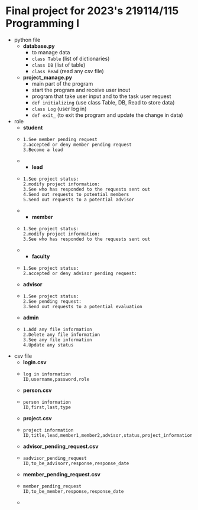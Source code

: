 # Final project for 2023's 219114/115 Programming I
* python file 
  - **database.py**
    - to manage data
    - `class Table` (list of dictionaries)
    - `class DB` (list of table)
    - `class Read` (read any csv file)
  - **project_manage.py**
    - main part of the program
    - start the program and receive user inout
    - program that take user input and to the task user request
    - `def initializing` (use class Table, DB, Read to store data)
    - `class Log` (user log in)
    - `def exit_` (to exit the program and update the change in data)
* role
  - **student**
  -     1.See member pending request
        2.accepted or deny member pending request
        3.Become a lead
  - - **lead**
  -     1.See project status:
        2.modify project information:
        3.See who has responded to the requests sent out
        4.Send out requests to potential members
        5.Send out requests to a potential advisor
  - - **member**
  -     1.See project status: 
        2.modify project information: 
        3.See who has responded to the requests sent out
  - - **faculty**
  -     1.See project status: 
        2.accepted or deny advisor pending request: 
  -  **advisor**
  -     1.See project status: 
        2.See pending request: 
        3.Send out requests to a potential evaluation 
  - **admin**
  -     1.Add any file information
        2.Delete any file information
        3.See any file information
        4.Update any status
* csv file
  - **login.csv**
  -     log in information
        ID,username,password,role
  - **person.csv**
  -     person information
        ID,first,last,type
  - **project.csv**
  -     project information
        ID,title,lead,member1,member2,advisor,status,project_information
  - **advisor_pending_request.csv**
  -     aadvisor_pending_request
        ID,to_be_advisorr,response,response_date
  - **member_pending_request.csv**
  -     member_pending_request
        ID,to_be_member,response,response_date
  - 